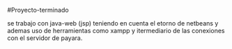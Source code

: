 #Proyecto-terminado

se trabajo con java-web (jsp) teniendo en cuenta el etorno de netbeans y ademas uso de herramientas como xampp y itermediario de las conexiones con el servidor de payara.
